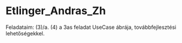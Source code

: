 # Etlinger_Andras_Zh
Feladataim:
   (3)/a.
   (4) a 3as feladat UseCase ábrája, továbbfejlesztési lehetőségekkel.
